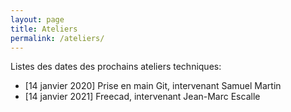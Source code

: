 ```yaml
---
layout: page
title: Ateliers
permalink: /ateliers/
---
```


Listes des dates des prochains ateliers techniques:

- [14 janvier 2020] Prise en main Git, intervenant Samuel Martin
- [14 janvier 2021] Freecad, intervenant Jean-Marc Escalle 

